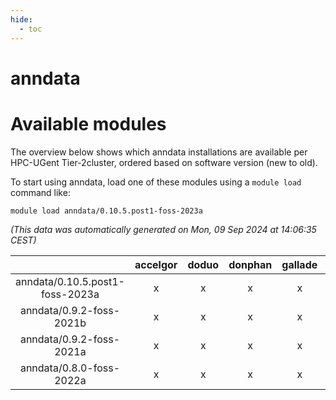 ```yaml
---
hide:
  - toc
---
```


anndata
=======

# Available modules


The overview below shows which anndata installations are available per HPC-UGent Tier-2cluster, ordered based on software version (new to old).

To start using anndata, load one of these modules using a `module load` command like:

```shell
module load anndata/0.10.5.post1-foss-2023a
```

*(This data was automatically generated on Mon, 09 Sep 2024 at 14:06:35 CEST)*  

| |accelgor|doduo|donphan|gallade|joltik|shinx|skitty|
| :---: | :---: | :---: | :---: | :---: | :---: | :---: | :---: |
|anndata/0.10.5.post1-foss-2023a|x|x|x|x|x|x|x|
|anndata/0.9.2-foss-2021b|x|x|x|x|x|-|x|
|anndata/0.9.2-foss-2021a|x|x|x|x|x|-|x|
|anndata/0.8.0-foss-2022a|x|x|x|x|x|-|x|
